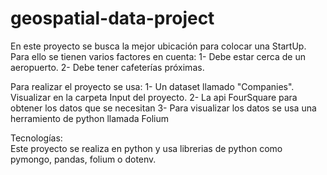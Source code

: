 # geospatial-data-project

En este proyecto se busca la mejor ubicación para colocar una StartUp.
Para ello se tienen varios factores en cuenta:
	1- Debe estar cerca de un aeropuerto.
	2- Debe tener cafeterías próximas.

Para realizar el proyecto se usa:
	1- Un dataset llamado "Companies". Visualizar en la carpeta Input del proyecto.
	2- La api FourSquare para obtener los datos que se necesitan
	3- Para visualizar los datos se usa una herramiento de python llamada Folium
	
Tecnologías:	
Este proyecto se realiza en python y usa librerias de python como pymongo, pandas, folium o dotenv.
	
